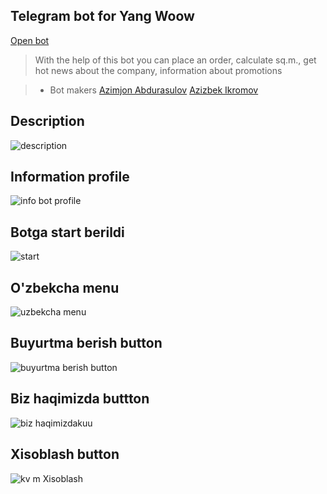 ## Telegram bot for Yang Woow
[Open bot](https://t.me/yang_woow_bot)
> With the help of this bot you can place an order, calculate sq.m., get hot news about the company, information about promotions

> * Bot makers
> <a href="https://www.linkedin.com/in/azimjon-abdurasulov-aa10671b3">Azimjon Abdurasulov</a>
> <a href="https://www.linkedin.com/in/azizbek-ikromov-2a0711204">Azizbek Ikromov</a>

## Description 
![description](https://user-images.githubusercontent.com/76002783/130714584-1d853ce6-a5c7-4e35-b2cd-ddaa9c7305dd.JPG)

## Information profile
![info bot profile](https://user-images.githubusercontent.com/76002783/130714625-d67e6d0a-33f1-49cd-a5c6-c6ec1dd83a2b.JPG)

## Botga start berildi
![start](https://user-images.githubusercontent.com/76002783/130714511-6f97ceeb-d8c2-4786-b0e2-f5ecf757ed9a.JPG)

## O'zbekcha menu 
![uzbekcha menu](https://user-images.githubusercontent.com/76002783/130714715-79b47c60-2116-4952-8cbd-cad84868acab.JPG)

## Buyurtma berish button
![buyurtma berish button](https://user-images.githubusercontent.com/76002783/130714773-e1a3c262-5037-4123-a964-a73714302235.JPG)

## Biz haqimizda buttton
![biz haqimizdakuu](https://user-images.githubusercontent.com/76002783/130937967-740e7fae-faad-4735-828b-0ed8fc48e49a.JPG)

## Xisoblash button 
![kv m Xisoblash](https://user-images.githubusercontent.com/76002783/130937975-ffe4b8b0-23a3-404d-a6dd-c3f61cf41724.jpg)
